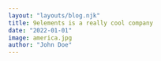 ```yaml
---
layout: "layouts/blog.njk"
title: 9elements is a really cool company
date: "2022-01-01"
image: america.jpg
author: "John Doe"
---
```

